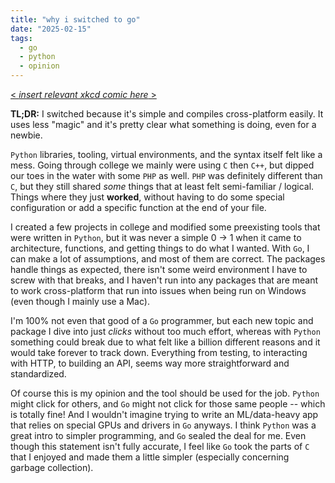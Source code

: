 ```yaml
---
title: "why i switched to go"
date: "2025-02-15"
tags:
  - go
  - python
  - opinion
---
```


[< _insert relevant xkcd comic here_ >](https://xkcd.com/1987/)

**TL;DR:** I switched because it's simple and compiles cross-platform easily. It uses less "magic" and it's pretty clear what something is doing, even for a newbie.

`Python` libraries, tooling, virtual environments, and the syntax itself felt like a mess. Going through college we mainly were using `C` then `C++`, but dipped our toes in the water with some `PHP` as well. `PHP` was definitely different than `C`, but they still shared _some_ things that at least felt semi-familiar / logical. Things where they just **worked**, without having to do some special configuration or add a specific function at the end of your file.

I created a few projects in college and modified some preexisting tools that were written in `Python`, but it was never a simple 0 -> 1 when it came to architecture, functions, and getting things to do what I wanted. With `Go`, I can make a lot of assumptions, and most of them are correct. The packages handle things as expected, there isn't some weird environment I have to screw with that breaks, and I haven't run into any packages that are meant to work cross-platform that run into issues when being run on Windows (even though I mainly use a Mac).

I'm 100% not even that good of a `Go` programmer, but each new topic and package I dive into just _clicks_ without too much effort, whereas with `Python` something could break due to what felt like a billion different reasons and it would take forever to track down. Everything from testing, to interacting with HTTP, to building an API, seems way more straightforward and standardized.

Of course this is my opinion and the tool should be used for the job. `Python` might click for others, and `Go` might not click for those same people -- which is totally fine! And I wouldn't imagine trying to write an ML/data-heavy app that relies on special GPUs and drivers in `Go` anyways. I think `Python` was a great intro to simpler programming, and `Go` sealed the deal for me. Even though this statement isn't fully accurate, I feel like `Go` took the parts of `C` that I enjoyed and made them a little simpler (especially concerning garbage collection).
